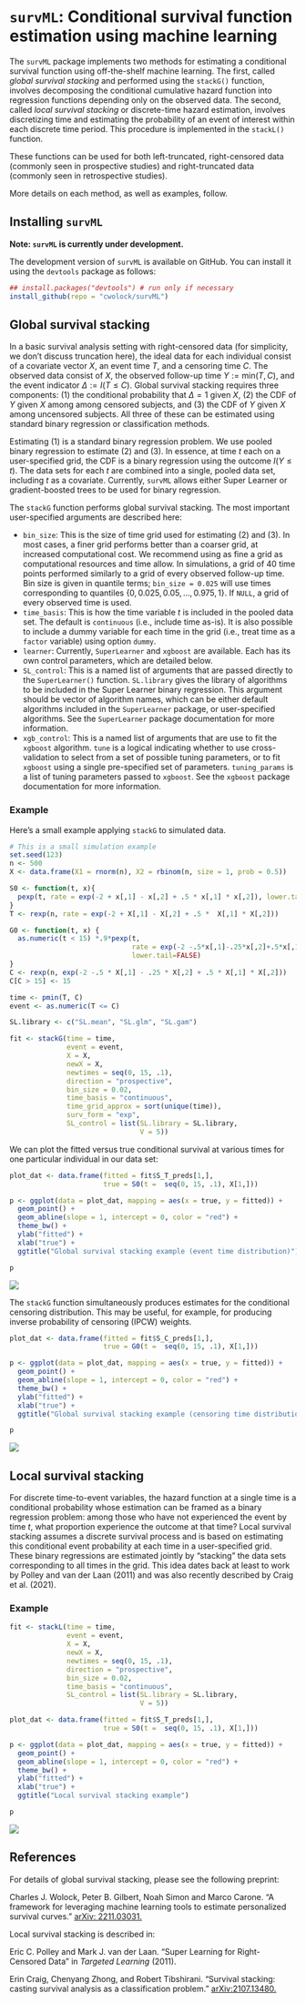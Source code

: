 
<!-- README.md is generated from README.Rmd. Please edit that file -->

# `survML`: Conditional survival function estimation using machine learning

The `survML` package implements two methods for estimating a conditional
survival function using off-the-shelf machine learning. The first,
called *global survival stacking* and performed using the `stackG()`
function, involves decomposing the conditional cumulative hazard
function into regression functions depending only on the observed data.
The second, called *local survival stacking* or discrete-time hazard
estimation, involves discretizing time and estimating the probability of
an event of interest within each discrete time period. This procedure is
implemented in the `stackL()` function.

These functions can be used for both left-truncated, right-censored data
(commonly seen in prospective studies) and right-truncated data
(commonly seen in retrospective studies).

More details on each method, as well as examples, follow.

## Installing `survML`

**Note: `survML` is currently under development.**

The development version of `survML` is available on GitHub. You can
install it using the `devtools` package as follows:

``` r
## install.packages("devtools") # run only if necessary
install_github(repo = "cwolock/survML")
```

## Global survival stacking

In a basic survival analysis setting with right-censored data (for
simplicity, we don’t discuss truncation here), the ideal data for each
individual consist of a covariate vector $X$, an event time $T$, and a
censoring time $C$. The observed data consist of $X$, the observed
follow-up time $Y:=\text{min}(T,C)$, and the event indicator
$\Delta := I(T \leq C)$. Global survival stacking requires three
components: (1) the conditional probability that $\Delta = 1$ given $X$,
(2) the CDF of $Y$ given $X$ among among censored subjects, and (3) the
CDF of $Y$ given $X$ among uncensored subjects. All three of these can
be estimated using standard binary regression or classification methods.

Estimating (1) is a standard binary regression problem. We use pooled
binary regression to estimate (2) and (3). In essence, at time $t$ each
on a user-specified grid, the CDF is a binary regression using the
outcome $I(Y \leq t)$. The data sets for each $t$ are combined into a
single, pooled data set, including $t$ as a covariate. Currently,
`survML` allows either Super Learner or gradient-boosted trees to be
used for binary regression.

The `stackG` function performs global survival stacking. The most
important user-specified arguments are described here:

- `bin_size`: This is the size of time grid used for estimating (2) and
  (3). In most cases, a finer grid performs better than a coarser grid,
  at increased computational cost. We recommend using as fine a grid as
  computational resources and time allow. In simulations, a grid of 40
  time points performed similarly to a grid of every observed follow-up
  time. Bin size is given in quantile terms; `bin_size = 0.025` will use
  times corresponding to quantiles
  $\{0, 0.025, 0.05, \dots, 0.975, 1\}$. If `NULL`, a grid of every
  observed time is used.
- `time_basis`: This is how the time variable $t$ is included in the
  pooled data set. The default is `continuous` (i.e., include time
  as-is). It is also possible to include a dummy variable for each time
  in the grid (i.e., treat time as a `factor` variable) using option
  `dummy`.
- `learner`: Currently, `SuperLearner` and `xgboost` are available. Each
  has its own control parameters, which are detailed below.
- `SL_control`: This is a named list of arguments that are passed
  directly to the `SuperLearner()` function. `SL.library` gives the
  library of algorithms to be included in the Super Learner binary
  regression. This argument should be vector of algorithm names, which
  can be either default algorithms included in the `SuperLearner`
  package, or user-specified algorithms. See the `SuperLearner` package
  documentation for more information.
- `xgb_control`: This is a named list of arguments that are use to fit
  the `xgboost` algorithm. `tune` is a logical indicating whether to use
  cross-validation to select from a set of possible tuning parameters,
  or to fit `xgboost` using a single pre-specified set of parameters.
  `tuning_params` is a list of tuning parameters passed to `xgboost`.
  See the `xgboost` package documentation for more information.

### Example

Here’s a small example applying `stackG` to simulated data.

``` r
# This is a small simulation example
set.seed(123)
n <- 500
X <- data.frame(X1 = rnorm(n), X2 = rbinom(n, size = 1, prob = 0.5))

S0 <- function(t, x){
  pexp(t, rate = exp(-2 + x[,1] - x[,2] + .5 * x[,1] * x[,2]), lower.tail = FALSE)
}
T <- rexp(n, rate = exp(-2 + X[,1] - X[,2] + .5 *  X[,1] * X[,2]))

G0 <- function(t, x) {
  as.numeric(t < 15) *.9*pexp(t,
                              rate = exp(-2 -.5*x[,1]-.25*x[,2]+.5*x[,1]*x[,2]),
                              lower.tail=FALSE)
}
C <- rexp(n, exp(-2 -.5 * X[,1] - .25 * X[,2] + .5 * X[,1] * X[,2]))
C[C > 15] <- 15

time <- pmin(T, C)
event <- as.numeric(T <= C)

SL.library <- c("SL.mean", "SL.glm", "SL.gam")

fit <- stackG(time = time,
              event = event,
              X = X,
              newX = X,
              newtimes = seq(0, 15, .1),
              direction = "prospective",
              bin_size = 0.02,
              time_basis = "continuous",
              time_grid_approx = sort(unique(time)),
              surv_form = "exp",
              SL_control = list(SL.library = SL.library,
                                V = 5))
```

We can plot the fitted versus true conditional survival at various times
for one particular individual in our data set:

``` r
plot_dat <- data.frame(fitted = fit$S_T_preds[1,], 
                       true = S0(t =  seq(0, 15, .1), X[1,]))

p <- ggplot(data = plot_dat, mapping = aes(x = true, y = fitted)) + 
  geom_point() + 
  geom_abline(slope = 1, intercept = 0, color = "red") + 
  theme_bw() + 
  ylab("fitted") +
  xlab("true") + 
  ggtitle("Global survival stacking example (event time distribution)")

p
```

![](man/figures/README-plot_stackG_example-1.png)<!-- -->

The `stackG` function simultaneously produces estimates for the
conditional censoring distribution. This may be useful, for example, for
producing inverse probability of censoring (IPCW) weights.

``` r
plot_dat <- data.frame(fitted = fit$S_C_preds[1,], 
                       true = G0(t =  seq(0, 15, .1), X[1,]))

p <- ggplot(data = plot_dat, mapping = aes(x = true, y = fitted)) + 
  geom_point() + 
  geom_abline(slope = 1, intercept = 0, color = "red") + 
  theme_bw() + 
  ylab("fitted") +
  xlab("true") + 
  ggtitle("Global survival stacking example (censoring time distribution)")

p
```

![](man/figures/README-plot_stackG_example_cens-1.png)<!-- -->

## Local survival stacking

For discrete time-to-event variables, the hazard function at a single
time is a conditional probability whose estimation can be framed as a
binary regression problem: among those who have not experienced the
event by time $t$, what proportion experience the outcome at that time?
Local survival stacking assumes a discrete survival process and is based
on estimating this conditional event probability at each time in a
user-specified grid. These binary regressions are estimated jointly by
“stacking” the data sets corresponding to all times in the grid. This
idea dates back at least to work by Polley and van der Laan (2011) and
was also recently described by Craig et al. (2021).

### Example

``` r
fit <- stackL(time = time,
              event = event,
              X = X,
              newX = X,
              newtimes = seq(0, 15, .1),
              direction = "prospective",
              bin_size = 0.02,
              time_basis = "continuous",
              SL_control = list(SL.library = SL.library,
                                V = 5))
```

``` r
plot_dat <- data.frame(fitted = fit$S_T_preds[1,], 
                       true = S0(t =  seq(0, 15, .1), X[1,]))

p <- ggplot(data = plot_dat, mapping = aes(x = true, y = fitted)) + 
  geom_point() + 
  geom_abline(slope = 1, intercept = 0, color = "red") + 
  theme_bw() + 
  ylab("fitted") +
  xlab("true") + 
  ggtitle("Local survival stacking example")

p
```

![](man/figures/README-plot_stackL_example-1.png)<!-- -->

## References

For details of global survival stacking, please see the following
preprint:

Charles J. Wolock, Peter B. Gilbert, Noah Simon and Marco Carone. “A
framework for leveraging machine learning tools to estimate personalized
survival curves.” [arXiv: 2211.03031.](https://arxiv.org/abs/2211.03031)

Local survival stacking is described in:

Eric C. Polley and Mark J. van der Laan. “Super Learning for
Right-Censored Data” in *Targeted Learning* (2011).

Erin Craig, Chenyang Zhong, and Robert Tibshirani. “Survival stacking:
casting survival analysis as a classification problem.”
[arXiv:2107.13480.](https://arxiv.org/abs/2107.13480)
